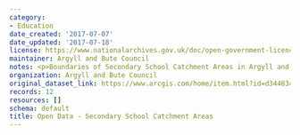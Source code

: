```yaml
---
category:
- Education
date_created: '2017-07-07'
date_updated: '2017-07-18'
license: https://www.nationalarchives.gov.uk/doc/open-government-licence/version/3/
maintainer: Argyll and Bute Council
notes: <p>Boundaries of Secondary School Catchment Areas in Argyll and Bute</p>
organization: Argyll and Bute Council
original_dataset_link: https://www.arcgis.com/home/item.html?id=d344834454e54fc891966ce23c3cfa34
records: 12
resources: []
schema: default
title: Open Data - Secondary School Catchment Areas
---
```

